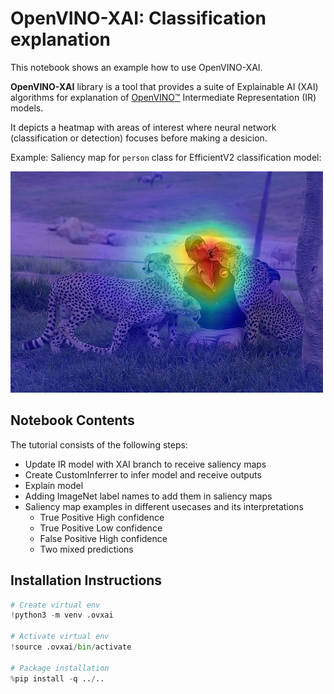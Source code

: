 # OpenVINO-XAI: Classification explanation

This notebook shows an example how to use OpenVINO-XAI.

**OpenVINO-XAI** library is a tool that provides a suite of Explainable AI (XAI) algorithms for explanation of
[OpenVINO™](https://github.com/openvinotoolkit/openvino) Intermediate Representation (IR) models.

It depicts a heatmap with areas of interest where neural network (classification or detection) focuses before making a desicion. 

Example: Saliency map for `person` class for EfficientV2 classification model:

![Saliency Map Example](../../docs/images/saliency_map_person.png)

## Notebook Contents

The tutorial consists of the following steps:

- Update IR model with XAI branch to receive saliency maps
- Create CustomInferrer to infer model and receive outputs
- Explain model 
- Adding ImageNet label names to add them in saliency maps
- Saliency map examples in different usecases and its interpretations
    - True Positive High confidence
    - True Positive Low confidence   
    - False Positive High confidence  
    - Two mixed predictions


## Installation Instructions

```python
# Create virtual env
!python3 -m venv .ovxai

# Activate virtual env
!source .ovxai/bin/activate

# Package installation
%pip install -q ../..

```
